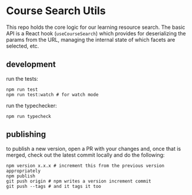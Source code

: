# Course Search Utils

This repo holds the core logic for our learning resource search. The basic API
is a React hook (`useCourseSearch`) which provides for deserializing the params from
the URL, managing the internal state of which facets are selected, etc.

## development

run the tests:

```
npm run test
npm run test:watch # for watch mode
```

run the typechecker:

```
npm run typecheck
```

## publishing

to publish a new version, open a PR with your changes and, once that is merged, check
out the latest commit locally and do the following:

```
npm version x.x.x # increment this from the previous version appropriately
npm publish
git push origin # npm writes a version increment commit
git push --tags # and it tags it too
```
